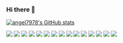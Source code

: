 ### Hi there 👋
<!--
**angel7978/angel7978** is a ✨ _special_ ✨ repository because its `README.md` (this file) appears on your GitHub profile.

Here are some ideas to get you started:

- 🔭 I’m currently working on ...
- 🌱 I’m currently learning ...
- 👯 I’m looking to collaborate on ...
- 🤔 I’m looking for help with ...
- 💬 Ask me about ...
- 📫 How to reach me: ...
- 😄 Pronouns: ...
- ⚡ Fun fact: ...
https://simpleicons.org/
-->

[![angel7978's GitHub stats](https://github-readme-stats.vercel.app/api?username=angel7978&count_private=true&show_icons=true&theme=moltack)](https://github.com/angel7978)


<span>
  <img src="https://img.shields.io/badge/Solidity-363636?style=flat-square&logo=Solidity&logoColor=white"/>
  <img src="https://img.shields.io/badge/C Sharp-239120?style=flat-square&logo=CSharp&logoColor=white"/>
  <img src="https://img.shields.io/badge/C-A8B9CC?style=flat-square&logo=C&logoColor=white"/>
  <img src="https://img.shields.io/badge/C++-00599C?style=flat-square&logo=C++&logoColor=white"/>
  <img src="https://img.shields.io/badge/Java-FF160B?style=flat-square&logo=Java&logoColor=white"/>
  <img src="https://img.shields.io/badge/JavaScript-F7DF1E?style=flat-square&logo=JavaScript&logoColor=white"/>
  <img src="https://img.shields.io/badge/Python-3776AB?style=flat-square&logo=Python&logoColor=white"/>
  <img src="https://img.shields.io/badge/React-61DAFB?style=flat-square&logo=React&logoColor=white"/>
  <img src="https://img.shields.io/badge/Node.js-339933?style=flat-square&logo=Node.js&logoColor=white"/>
  <img src="https://img.shields.io/badge/CSS3-1572B6?style=flat-square&logo=CSS3&logoColor=white"/>
  <img src="https://img.shields.io/badge/HTML5-E34F26?style=flat-square&logo=HTML5&logoColor=white"/>
  <img src="https://img.shields.io/badge/Unity-FFFFFF?style=flat-square&logo=Unity&logoColor=white"/>
  <img src="https://img.shields.io/badge/Amazon AWS-232F3E?style=flat-square&logo=AmazonAWS&logoColor=white"/>
  <img src="https://img.shields.io/badge/Ethereum-3C3C3D?style=flat-square&logo=Ethereum&logoColor=white"/>
  <img src="https://img.shields.io/badge/Android-3DDC84?style=flat-square&logo=Android&logoColor=white"/>

</span>
